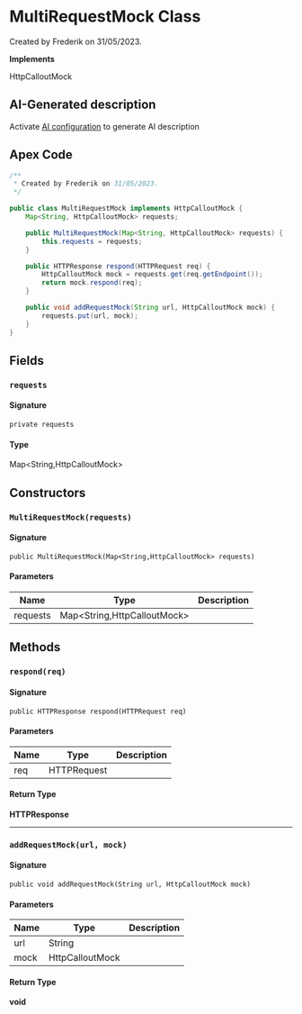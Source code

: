 # MultiRequestMock Class

Created by Frederik on 31/05/2023.

**Implements**

HttpCalloutMock

## AI-Generated description

Activate [AI configuration](https://sfdx-hardis.cloudity.com/salesforce-ai-setup/) to generate AI description

## Apex Code

```java
/**
 * Created by Frederik on 31/05/2023.
 */

public class MultiRequestMock implements HttpCalloutMock {
    Map<String, HttpCalloutMock> requests;

    public MultiRequestMock(Map<String, HttpCalloutMock> requests) {
        this.requests = requests;
    }

    public HTTPResponse respond(HTTPRequest req) {
        HttpCalloutMock mock = requests.get(req.getEndpoint());
        return mock.respond(req);
    }

    public void addRequestMock(String url, HttpCalloutMock mock) {
        requests.put(url, mock);
    }
}
```

## Fields
### `requests`

#### Signature
```apex
private requests
```

#### Type
Map&lt;String,HttpCalloutMock&gt;

## Constructors
### `MultiRequestMock(requests)`

#### Signature
```apex
public MultiRequestMock(Map<String,HttpCalloutMock> requests)
```

#### Parameters
| Name | Type | Description |
|------|------|-------------|
| requests | Map&lt;String,HttpCalloutMock&gt; |  |

## Methods
### `respond(req)`

#### Signature
```apex
public HTTPResponse respond(HTTPRequest req)
```

#### Parameters
| Name | Type | Description |
|------|------|-------------|
| req | HTTPRequest |  |

#### Return Type
**HTTPResponse**

---

### `addRequestMock(url, mock)`

#### Signature
```apex
public void addRequestMock(String url, HttpCalloutMock mock)
```

#### Parameters
| Name | Type | Description |
|------|------|-------------|
| url | String |  |
| mock | HttpCalloutMock |  |

#### Return Type
**void**